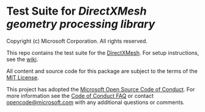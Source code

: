 # Test Suite for _DirectXMesh geometry processing library_

Copyright (c) Microsoft Corporation. All rights reserved.

This repo contains the test suite for the [DirectXMesh](https://github.com/Microsoft/DirectXMesh). For setup instructions, see the [wiki](https://github.com/walbourn/directxmeshtest/wiki).

All content and source code for this package are subject to the terms of the [MIT License](http://opensource.org/licenses/MIT).

This project has adopted the [Microsoft Open Source Code of Conduct](https://opensource.microsoft.com/codeofconduct/). For more information see the [Code of Conduct FAQ](https://opensource.microsoft.com/codeofconduct/faq/) or contact [opencode@microsoft.com](mailto:opencode@microsoft.com) with any additional questions or comments.
